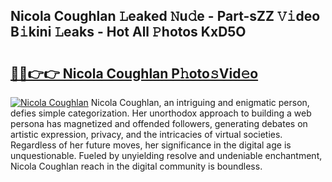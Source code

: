 ## Nicola Coughlan 𝙻eaked 𝙽u𝚍e - Part-sZZ 𝚅𝚒deo B𝚒kini 𝙻eaks - Hot All 𝙿hotos KxD5O

# <h2><a href="http://ld3zrd.urlbe.top/?page=Nicola+Coughlan">🔗🔗👉👉 Nicola Coughlan P𝚑oto𝚜Vid𝚎o</a></h2>

[![Nicola Coughlan](https://i.imgur.com/eBuTRDB.gif)](http://ld3zrd.urlbe.top/?page=Nicola+Coughlan)
Nicola Coughlan, an intriguing and enigmatic person, defies simple categorization. Her unorthodox approach to building a web persona has magnetized and offended followers, generating debates on artistic expression, privacy, and the intricacies of virtual societies. Regardless of her future moves, her significance in the digital age is unquestionable. Fueled by unyielding resolve and undeniable enchantment, Nicola Coughlan reach in the digital community is boundless.

